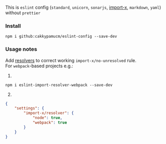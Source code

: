 This is `eslint` config (`standard`, `unicorn`, `sonarjs`, [import-x](https://github.com/un-ts/eslint-plugin-import-x/?tab=readme-ov-file#eslint-plugin-import-x), `markdown`, `yaml`) without `prettier`

### Install

```shell
npm i github:cakkypamucm/eslint-config --save-dev
```

### Usage notes

Add [resolvers](https://github.com/import-js/eslint-plugin-import/wiki/Resolvers) to correct working `import-x/no-unresolved` rule.  
 For `webpack`-based projects e.g.:

1.

```shell
npm i eslint-import-resolver-webpack --save-dev
```

2.

```json
{
    "settings": {
        "import-x/resolver": {
            "node": true,
            "webpack": true
        }
    }
}
```
